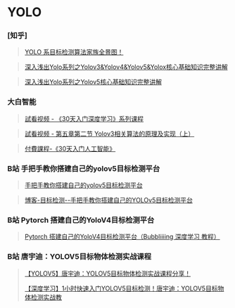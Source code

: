 # YOLO
### [知乎] 
> [YOLO 系目标检测算法家族全景图！](https://zhuanlan.zhihu.com/p/165445276)

> [深入浅出Yolo系列之Yolov3&Yolov4&Yolov5&Yolox核心基础知识完整讲解](https://zhuanlan.zhihu.com/p/143747206)

> [深入浅出Yolo系列之Yolov5核心基础知识完整讲解](https://zhuanlan.zhihu.com/p/172121380)

### 大白智能
> [試看视频 - 《30天入门深度学习》系列课程](https://www.jiangdabai.com/vcat/%E3%80%8A30%E5%A4%A9%E5%85%A5%E9%97%A8%E6%B7%B1%E5%BA%A6%E5%AD%A6%E4%B9%A0%E3%80%8B%E7%B3%BB%E5%88%97%E8%AF%BE%E7%A8%8B)

> [試看视频 - 第五章第二节 Yolov3相关算法的原理及实现（上）](https://www.jiangdabai.com/video/%e5%8f%91%e5%b8%83%e8%a7%86%e9%a2%91%e6%b5%8b%e8%af%95-2-2-2-2-2-3)

>[付費課程-《30天入门人工智能》](https://ke.qq.com/course/3454999?tuin=16348fd5)

### B站 手把手教你搭建自己的yolov5目标检测平台
> [手把手教你搭建自己的yolov5目标检测平台](https://www.bilibili.com/video/BV1f44y187Xg?p=5)

> [博客-目标检测--手把手教你搭建自己的YOLOv5目标检测平台](https://blog.csdn.net/didiaopao/category_11321656.html?spm=1001.2014.3001.5482)

### B站 Pytorch 搭建自己的YoloV4目标检测平台
> [Pytorch 搭建自己的YoloV4目标检测平台（Bubbliiiing 深度学习 教程）](https://www.bilibili.com/video/BV1Q54y1D7vj)


### B站 唐宇迪：YOLOV5目标物体检测实战课程
> [【YOLOV5】唐宇迪：YOLOV5目标物体检测实战课程分享！](https://www.bilibili.com/video/BV1sq4y1p7gp?p=5)
> 
> [【深度学习】1小时快速入门YOLOV5目标检测！唐宇迪：YOLOV5目标物体检测实战教](https://www.bilibili.com/video/BV1uv411K7eY?p=2)



